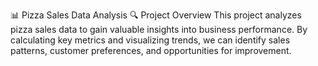 📊 Pizza Sales Data Analysis
🔍 Project Overview
This project analyzes pizza sales data to gain valuable insights into business performance. By calculating key metrics and visualizing trends, we can identify sales patterns, customer preferences, and opportunities for improvement.

